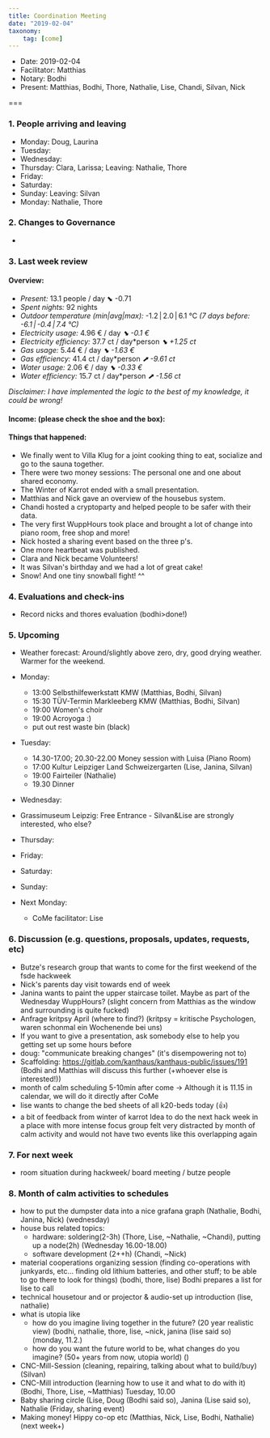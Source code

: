 ```yaml
---
title: Coordination Meeting
date: "2019-02-04"
taxonomy:
    tag: [come]
---
```


<!-- chandi: let's try CodiMD for next CoMe: https://demo.codimd.org/V1itaNQcR9aUXEnicv62-A?edit -->

<!--
Hello facilitator/notary! Thank you for your services. Here is some advice for facilitating coordination meetings:
  - Prepare the meeting a bit beforehand (find out about evaluations, gas, electricity and water usages, waste collections, income, scheduled events). You can ask others to assist you.
  - Notify people 10 minutes before the meeting starts. (Watching the clock is not super fun, people will be grateful if you do it for them.)
  - Start at 10:00 sharp, or earlier if everyone is there. (Waiting is time-wasting, be a time-saver!)
  - If you don't want to take notes yourself ask someone else to take care of that. (This pad can easily be used to read from and write in simultaneously.)
  - Go through the ordered points in order, even if nothing has changed. (They are arranged to try and get the most relevant information to most people.)
  - Feel welcome to moderate conversation if off-topic or too detailed. (Are listeners interested? Are speakers satisfied? Can you identify a sub-group?)
  - Try to finish the meeting before 11:00. (There is always more to talk about and it's important for people to know that CoMes don't take forever.)
  - Leave the room once the meeting has ended. (This sends a clear signal to everyone else that they can also leave and get on with their day.)
  - Take care that the meeting minutes will be put to kanthaus.online. (If you don't know how to do it, ask someone to help you with it. But do it today!)
  - As soon as the minutes are online, empty the pad from all irrelevant things and get it ready for the next facilitator. (Only keep regular events such as CoMe, power hour, regular food pickups and such. Move the counter figures from 'last 7 days' to '7 days before that' and adjust the date to next week.)
  - Please indent list points with a double-space, not a tab-space: the pad has a bug when rendering markdown, adding extra lines. The resulting web-page looks spacey... not in a good way.
  - Have fun!
-->

- Date: 2019-02-04
- Facilitator: Matthias
- Notary: Bodhi
- Present: Matthias, Bodhi, Thore, Nathalie, Lise, Chandi, Silvan, Nick

===

### 1. People arriving and leaving
- Monday: Doug, Laurina
- Tuesday:
- Wednesday:
- Thursday: Clara, Larissa; Leaving: Nathalie, Thore
- Friday:
- Saturday:
- Sunday: Leaving: Silvan
- Monday: Nathalie, Thore

### 2. Changes to Governance
-

### 3. Last week review
#### Overview:
<!-- Read counters in heating room and append to water.csv and gas.csv in https://gitlab.com/kanthaus/kanthaus-public/tree/master/resourcesUsed, otherwise the script will complain -->
<!-- press the play button on https://gitlab.com/kanthaus/kanthaus-private/pipeline_schedules and it will print to #kanthaus-residence -->
   - *Present:* 13.1 people / day ⬊  -0.71
   - *Spent nights:* 92 nights
   - *Outdoor temperature (min|avg|max):* -1.2 | 2.0 | 6.1 °C _(7 days before: -6.1 | -0.4 | 7.4 °C)_
   - *Electricity usage:* 4.96 € / day _⬊ -0.1 €_
   - *Electricity efficiency:* 37.7 ct / day*person _⬊ +1.25 ct_
   - *Gas usage:* 5.44 € / day _⬊ -1.63 €_
   - *Gas efficiency:* 41.4 ct / day*person _⬈ -9.61 ct_
   - *Water usage:* 2.06 € / day _⬊ -0.33 €_
   - *Water efficiency:* 15.7 ct / day*person _⬈ -1.56 ct_

_Disclaimer: I have implemented the logic to the best of my knowledge, it could be wrong!_
#### Income: (please check the shoe and the box):

#### Things that happened:
- We finally went to Villa Klug for a joint cooking thing to eat, socialize and go to the sauna together.
- There were two money sessions: The personal one and one about shared economy.
- The Winter of Karrot ended with a small presentation.
- Matthias and Nick gave an overview of the housebus system.
- Chandi hosted a cryptoparty and helped people to be safer with their data.
- The very first WuppHours took place and brought a lot of change into piano room, free shop and more!
- Nick hosted a sharing event based on the three p's.
- One more heartbeat was published.
- Clara and Nick became Volunteers!
- It was Silvan's birthday and we had a lot of great cake!
- Snow! And one tiny snowball fight! ^^

### 4. Evaluations and check-ins
- Record nicks and thores evaluation (bodhi>done!)

### 5. Upcoming <!-- https://cloud.kanthaus.online/apps/calendar/ -->
- Weather forecast: Around/slightly above zero, dry, good drying weather. Warmer for the weekend.

- Monday:
  - 13:00 Selbsthilfewerkstatt KMW (Matthias, Bodhi, Silvan)
  - 15:30 TÜV-Termin Markleeberg KMW (Matthias, Bodhi, Silvan)
  - 19:00 Women's choir
  - 19:00 Acroyoga :)
  - put out rest waste bin (black)
- Tuesday:
  -  14.30-17.00; 20.30-22.00 Money session with Luisa (Piano Room)
  - 17:00 Kultur Leipziger Land Schweizergarten (Lise, Janina, Silvan)
  - 19:00 Fairteiler (Nathalie)
  - 19.30 Dinner
- Wednesday:
- Grassimuseum Leipzig: Free Entrance - Silvan&Lise are strongly interested, who else?
- Thursday:
- Friday:
- Saturday:
- Sunday:

- Next Monday:
  - CoMe facilitator: Lise

### 6. Discussion (e.g. questions, proposals, updates, requests, etc) <!-- can also include discussions about cooking and heating -->

- Butze's research group that wants to come for the first weekend of the fsde hackweek
- Nick's parents day visit towards end of week
- Janina wants to paint the upper staircase toilet. Maybe as part of the Wednesday WuppHours? (slight concern from Matthias as the window and surrounding is quite fucked)
- Anfrage kritpsy April (where to find?) (kritpsy = kritische Psychologen, waren schonmal ein Wochenende bei uns)
- If you want to give a presentation, ask somebody else to help you getting set up some hours before
- doug: "communicate breaking changes" (it's disempowering not to)
- Scaffolding: https://gitlab.com/kanthaus/kanthaus-public/issues/191 (Bodhi and Matthias will discuss this further (+whoever else is interested!))
- month of calm scheduling 5-10min after come -> Although it is 11.15 in calendar, we will do it directly after CoMe
- lise wants to change the bed sheets of all k20-beds today (:thumbsup:)
- a bit of feedback from winter of karrot
 Idea to do the next hack week in a place with more intense focus
 group felt very distracted by month of calm activity and would not have two events like this overlapping again

### 7. For next week
- room situation during hackweek/ board meeting / butze people

### 8. Month of calm activities to schedules
- how to put the dumpster data into a nice grafana graph (Nathalie, Bodhi, Janina, Nick) (wednesday)
- house bus related topics:
  - hardware: soldering(2-3h) (Thore, Lise, ~Nathalie, ~Chandi), putting up a node(2h) (Wednesday 16.00-18.00)
  - software development (2++h) (Chandi, ~Nick)
- material cooperations organizing session (finding co-operations with junkyards, etc... finding old lithium batteries, and other stuff; to be able to go there to look for things) (bodhi, thore, lise) Bodhi prepares a list for lise to call
- technical housetour and or projector & audio-set up introduction (lise, nathalie)
- what is utopia like
  - how do you imagine living together in the future? (20 year realistic view) (bodhi, nathalie, thore, lise, ~nick, janina (lise said so) (monday, 11.2.)
  - how do you want the future world to be, what changes do you imagine? (50+ years from now, utopia world) ()
- CNC-Mill-Session (cleaning, repairing, talking about what to build/buy) (Silvan)
- CNC-Mill introduction (learning how to use it and what to do with it) (Bodhi, Thore, Lise, ~Matthias) Tuesday, 10.00
- Baby sharing circle (Lise, Doug (Bodhi said so), Janina (Lise said so), Nathalie (Friday, sharing event)
- Making money! Hippy co-op etc (Matthias, Nick, Lise, Bodhi, Nathalie) (next week+)

